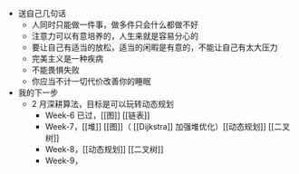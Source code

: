 - 送自己几句话
	- 人同时只能做一件事，做多件只会什么都做不好
	- 注意力可以有意培养的，人生来就是容易分心的
	- 要让自己有适当的放松，适当的闲暇是有意的，不能让自己有太大压力
	- 完美主义是一种疾病
	- 不能畏惧失败
	- 你应当不计一切代价改善你的睡眠
- 我的下一步
	- 2 月深耕算法，目标是可以玩转动态规划
		- Week-6 已过，[[图]] [[链表]]
		- Week-7，[[堆]] [[图]]（ [[Dijkstra]] 加强堆优化）[[动态规划]] [[二叉树]]
		- Week-8，[[动态规划]] [[二叉树]]
		- Week-9，